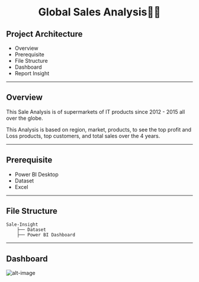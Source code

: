 <div align="center" >
  <h1>Global Sales Analysis🎢🎯</h1>
</div>

## Project Architecture
* Overview
* Prerequisite
* File Structure
* Dashboard 
* Report Insight

-----------------------------------------------------------------------------------------------------------------------------------------------------------------------------------

## Overview

This Sale Analysis is of supermarkets of IT products since 2012 - 2015 all over the globe.

This Analysis is based on region, market, products, to see the top profit and Loss products, top customers, and total sales over the 4 years.

-----------------------------------------------------------------------------------------------------------------------------------------------------------------------------------

## Prerequisite

* Power BI Desktop
* Dataset 
* Excel

-----------------------------------------------------------------------------------------------------------------------------------------------------------------------------------

## File Structure
```
Sale-Insight
    ├── Dataset
    ├── Power BI Dashboard
```

---------------------------------------------------------------------------------------------------------------------------------------------------------------------------------

## Dashboard

![alt-image]()
  
    
    
